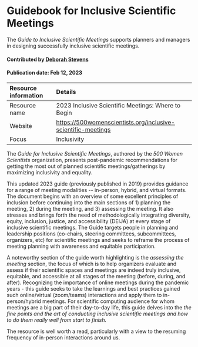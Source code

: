 # Guidebook for Inclusive Scientific Meetings 

<!-- deck text start --> 

The *Guide to Inclusive Scientific Meetings* supports planners and managers in designing successfully inclusive scientific meetings.

<!-- deck text start --> 

#### Contributed by [Deborah Stevens](https://github.com/haikudeb)

#### Publication date: Feb 12, 2023

Resource information | Details 
:--- | :--- 
Resource name | 2023 Inclusive Scientific Meetings: Where to Begin
Website | https://500womenscientists.org/inclusive-scientific-meetings
Focus | Inclusivity

The *Guide for Inclusive Scientific Meetings*, authored by the  *500 Women Scientists* organization, presents post-pandemic recommendations for getting the most out of planned scientific meetings/gatherings by maximizing inclusivity and equality. 

This updated 2023 guide (previously published in 2019) provides guidance for a range of meeting modalities -- in-person, hybrid, and virtual formats. The document begins with an overview of some excellent principles of inclusion before continuing into the main sections of 1) planning the meeting, 2) during the meeting, and 3) assessing the meeting. It also stresses and brings forth the need of methodologically integrating diversity, equity, inclusion, justice, and accessibility (DEIJA) at every stage of inclusive scientific meetings. The Guide targets people in planning and leadership positions (co-chairs, steering committees, subcommittees, organizers, etc) for scientific meetings and seeks to reframe the process of meeting planning with awareness and equitable participation. 

A noteworthy section of the guide worth highlighting is the *assessing the meeting* section, the focus of which is to help organizers evaluate and assess if their scientific spaces and meetings are indeed truly inclusive, equitable, and accessible at all stages of the meeting (before, during, and after). Recognizing the importance of online meetings during the pandemic years  - this guide seeks to take the learnings and best practices gained such online/virtual (zoom/teams) interactions and apply them to in-person/hybrid meetings. For scientific computing audience for whom meetings are a big part of their day-to-day life, this guide delves into the *the fine points and the art of conducting inclusive scientific meetings and how to do them really well from start to finish.* 

The resource is well worth a read, particularly with a view to the resuming frequency of in-person interactions around us. 

<!---
Publish: no
Pinned: no
Topics: inclusivity
RSS update: 2023-02-12
--->
